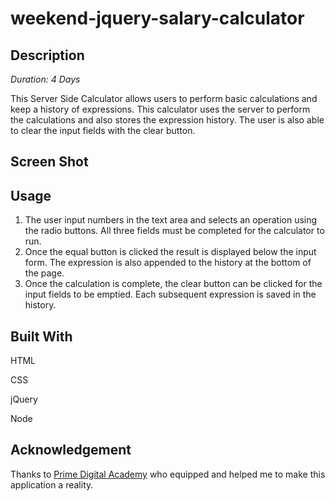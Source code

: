 # weekend-jquery-salary-calculator


## Description

_Duration: 4 Days_



This Server Side Calculator allows users to perform basic calculations and keep a history of expressions. This calculator uses the server to perform the calculations and also stores the expression history. The user is also able to clear the input fields with the clear button.

## Screen Shot



## Usage

1. The user input numbers in the text area and selects an operation using the radio buttons. All three fields must be completed for the calculator to run. 
2. Once the equal button is clicked the result is displayed below the input form. The expression is also appended to the history at the bottom of the page.  
3. Once the calculation is complete, the clear button can be clicked for the input fields to be emptied. Each subsequent expression is saved in the history.  



## Built With

HTML

CSS

jQuery

Node



## Acknowledgement
Thanks to [Prime Digital Academy](www.primeacademy.io) who equipped and helped me to make this application a reality.